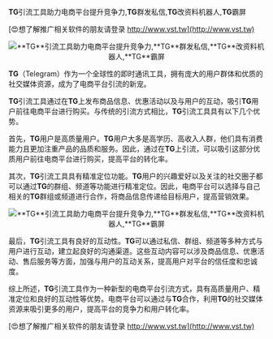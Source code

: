 **TG**引流工具助力电商平台提升竞争力,**TG**群发私信,**TG**改资料机器人,**TG**霸屏

[😍想了解推广相关软件的朋友请登录 http://www.vst.tw](http://www.vst.tw)

 <center><img src="https://vst.tw/MP4/tuiguang/png/1.png" alt="**TG**引流工具助力电商平台提升竞争力,**TG**群发私信,**TG**改资料机器人,**TG**霸屏"></center>

**TG**（Telegram）作为一个全球性的即时通讯工具，拥有庞大的用户群体和优质的社交媒体资源，成为了电商平台引流的新宠。

**TG**引流工具通过在**TG**上发布商品信息、优惠活动以及与用户的互动，吸引**TG**用户前往电商平台进行购买。与传统的引流方式相比，**TG**引流工具具有以下几个优势。

首先，**TG**用户是高质量用户。**TG**用户大多是高学历、高收入人群，他们具有消费能力且更加注重产品的品质和服务。因此，通过在**TG**上引流，可以吸引这部分优质用户前往电商平台进行购买，提高平台的转化率。

其次，**TG**引流工具具有精准定位功能。**TG**用户的兴趣爱好以及关注的社交圈子都可以通过**TG**的群组、频道等功能进行精准定位。因此，电商平台可以选择与自己相关的**TG**群组或频道进行合作，将商品信息传递给目标用户，提高营销效果。

 <center><img src="https://vst.tw/MP4/tuiguang/png/1.png" alt="**TG**引流工具助力电商平台提升竞争力,**TG**群发私信,**TG**改资料机器人,**TG**霸屏"></center>

最后，**TG**引流工具有良好的互动性。**TG**可以通过私信、群组、频道等多种方式与用户进行互动，建立起良好的沟通渠道。这些互动内容可以涉及商品信息、优惠活动、售后服务等方面，加强与用户的互动关系，提高用户对平台的信任度和忠诚度。

综上所述，**TG**引流工具作为一种新型的电商平台引流方式，具有高质量用户、精准定位和良好的互动性等优势。电商平台可以通过与**TG**合作，利用**TG**的社交媒体资源来吸引更多的用户，提高平台的竞争力和用户转化率。

[😍想了解推广相关软件的朋友请登录 http://www.vst.tw](http://www.vst.tw)



